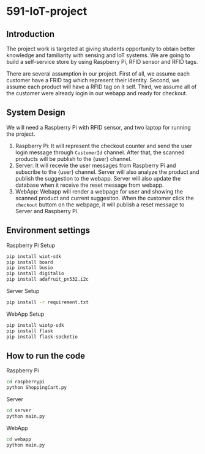 # 591-IoT-project

## Introduction
The project work is targeted at giving students opportunity to obtain better knowledge and familiarity with sensing and IoT systems. We are going to build a self-service store by using Raspberry Pi, RFID sensor and RFID tags. 

There are several assumption in our project. First of all, we assume each customer have a FRID tag which represent their identity. Second, we assume each product will have a RFID tag on it self. Third, we assume all of the customer were already login in our webapp and ready for checkout.

## System Design
We will need a Raspberry Pi with RFID sensor, and two laptop for running the project.
1. Raspberry Pi: It will represent the checkout counter and send the user login message through `CustomerId` channel. After that, the scanned products will be publish to the {user} channel.
2. Server: It will recevie the user messages from Raspberry Pi and subscribe to the {user} channel. Server will also analyze the product and publish the suggestion to the webapp. Server will also update the database when it receive the reset message from webapp.
3. WebApp: Webapp will render a webpage for user and showing the scanned product and current suggesiton. When the customer click the `checkout` buttom on the webpage, it will publish a reset message to Server and Raspberry Pi. 

## Environment settings
Raspberry Pi Setup
```sh
pip install wiot-sdk
pip install board
pip install busio
pip install digitalio
pip install adafruit_pn532.i2c
```

Server Setup
```sh
pip install -r requirement.txt
```

WebApp Setup
```sh
pip install wiotp-sdk
pip install flask
pip install flask-socketio
```

## How to run the code
Raspberry Pi
```sh
cd raspberrypi
python ShoppingCart.py
```

Server
```sh
cd server
python main.py
```

WebApp
```sh
cd webapp
python main.py
```

